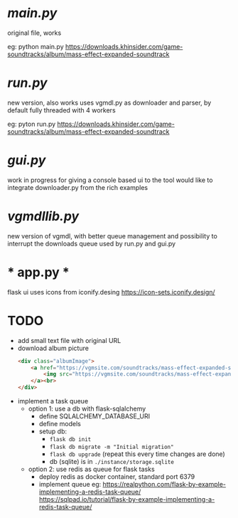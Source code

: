 

# *main.py*
original file, works

eg: 
python main.py https://downloads.khinsider.com/game-soundtracks/album/mass-effect-expanded-soundtrack


# *run.py*
new version, also works
uses vgmdl.py as downloader and parser, by default fully threaded with 4 workers

eg: 
pyton run.py https://downloads.khinsider.com/game-soundtracks/album/mass-effect-expanded-soundtrack

# *gui.py*
work in progress for giving a console based ui to the tool
would like to integrate downloader.py from the rich examples

# *vgmdllib.py*
new version of vgmdl, with better queue management and possibility to interrupt the downloads queue
used by run.py and gui.py

# * app.py *
flask ui
uses icons from iconify.desing
https://icon-sets.iconify.design/

# TODO
- add small text file with original URL
- download album picture
    ```html
    <div class="albumImage">
        <a href="https://vgmsite.com/soundtracks/mass-effect-expanded-soundtrack/coverart.jpg" target="_blank">
            <img src="https://vgmsite.com/soundtracks/mass-effect-expanded-soundtrack/thumbs/coverart.jpg">
        </a><br>
    </div>
    ```
- implement a task queue
  - option 1: use a db with flask-sqlalchemy
    - define SQLALCHEMY_DATABASE_URI
    - define models
    - setup db: 
      - `flask db init`
      - `flask db migrate -m "Initial migration"`
      - `flask db upgrade` (repeat this every time changes are done)
      - db (sqlite) is in `./instance/storage.sqlite`
  - option 2: use redis as queue for flask tasks
    - deploy redis as docker container, standard port 6379
    - implement queue eg: https://realpython.com/flask-by-example-implementing-a-redis-task-queue/
                          https://sqlpad.io/tutorial/flask-by-example-implementing-a-redis-task-queue/